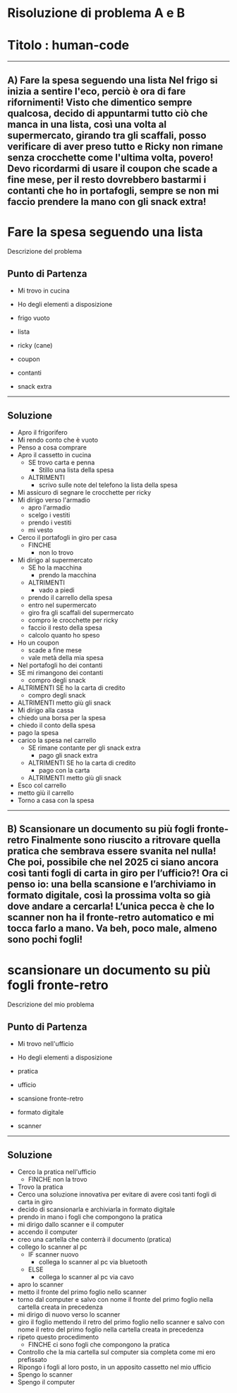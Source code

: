 # Risoluzione di problema A e B 
# Titolo : human-code


---
A) Fare la spesa seguendo una lista
Nel frigo si inizia a sentire l'eco, perciò è ora di fare rifornimenti!
Visto che dimentico sempre qualcosa, decido di appuntarmi tutto ciò che manca in una lista, così una volta al supermercato, girando tra gli scaffali, posso verificare di aver preso tutto e Ricky non rimane senza crocchette come l'ultima volta, povero! Devo ricordarmi di usare il coupon che scade a fine mese, per il resto dovrebbero bastarmi i contanti che ho in portafogli, sempre se non mi faccio prendere la mano con gli snack extra!
---

# Fare la spesa seguendo una lista

Descrizione del problema


## Punto di Partenza 

- Mi trovo in cucina


- Ho degli elementi a disposizione
 - frigo vuoto
 - lista
 - ricky (cane)
 - coupon
 - contanti
 - snack extra 
 

---

## Soluzione

- Apro il frigorifero
 - Mi rendo conto che è vuoto
 - Penso a cosa comprare
 - Apro il cassetto in cucina
    - SE trovo carta e penna 
      - Stillo una lista della spesa
    - ALTRIMENTI
      - scrivo sulle note del telefono la lista della spesa  
 - Mi assicuro di segnare le crocchette per ricky
 - Mi dirigo verso l'armadio
   - apro l'armadio
   - scelgo i vestiti
   - prendo i vestiti
   - mi vesto
 - Cerco il portafogli in giro per casa
   - FINCHE 
     - non lo trovo
 - Mi dirigo al supermercato
   - SE ho la macchina
     - prendo la macchina
   - ALTRIMENTI
     - vado a piedi
   - prendo il carrello della spesa
   - entro nel supermercato
   - giro fra gli scaffali del supermercato
   - compro le crocchette per ricky
   - faccio il resto della spesa
   - calcolo quanto ho speso
 - Ho un coupon 
   - scade a fine mese
   - vale metà della mia spesa
 - Nel portafogli ho dei contanti
  - SE mi rimangono dei contanti
     - compro degli snack
  - ALTRIMENTI SE ho la carta di credito
     - compro degli snack
  - ALTRIMENTI metto giù gli snack
 - Mi dirigo alla cassa
  - chiedo una borsa per la spesa
  - chiedo il conto della spesa
  - pago la spesa
  - carico la spesa nel carrello
    - SE rimane contante per gli snack extra
      - pago gli snack extra
    - ALTRIMENTI SE ho la carta di credito
      - pago con la carta
    - ALTRIMENTI metto giù gli snack
 - Esco col carrello
  - metto giù il carrello
 - Torno a casa con la spesa





---




 B) Scansionare un documento su più fogli fronte-retro
Finalmente sono riuscito a ritrovare quella pratica che sembrava essere svanita nel nulla! Che poi, possibile che nel 2025 ci siano ancora così tanti fogli di carta in giro per l’ufficio?! Ora ci penso io: una bella scansione e l’archiviamo in formato digitale, così la prossima volta so già dove andare a cercarla! L’unica pecca è che lo scanner non ha il fronte-retro automatico e mi tocca farlo a mano. Va beh, poco male, almeno sono pochi fogli!
---


# scansionare un documento su più fogli fronte-retro 

Descrizione del mio problema


## Punto di Partenza 

- Mi trovo nell'ufficio

- Ho degli elementi a disposizione
 - pratica
 - ufficio 
 - scansione fronte-retro
 - formato digitale 
 - scanner 


---

## Soluzione

 - Cerco la pratica nell'ufficio
   - FINCHE non la trovo
 - Trovo la pratica
 - Cerco una soluzione innovativa per evitare di avere così tanti fogli di carta in giro 
  - decido di scansionarla e archiviarla in formato digitale
  - prendo in mano i fogli che compongono la pratica
  - mi dirigo dallo scanner e il computer
  - accendo il computer
  - creo una cartella che conterrà il documento (pratica)
  - collego lo scanner al pc 
    - IF scanner nuovo 
      - collega lo scanner al pc via bluetooth
    - ELSE
      - collega lo scanner al pc via cavo
  - apro lo scanner
  - metto il fronte del primo foglio nello scanner
  - torno dal computer e salvo con nome il fronte del primo foglio nella cartella creata in precedenza
  - mi dirigo di nuovo verso lo scanner
  - giro il foglio mettendo il retro del primo foglio nello scanner e salvo con nome il retro del primo foglio nella cartella creata in precedenza
  - ripeto questo procedimento 
    - FINCHE ci sono fogli che compongono la pratica
 - Controllo che la mia cartella sul computer sia completa come mi ero prefissato
 - Ripongo i fogli al loro posto, in un apposito cassetto nel mio ufficio
 - Spengo lo scanner
 - Spengo il computer

  

     
 

  
   
     



